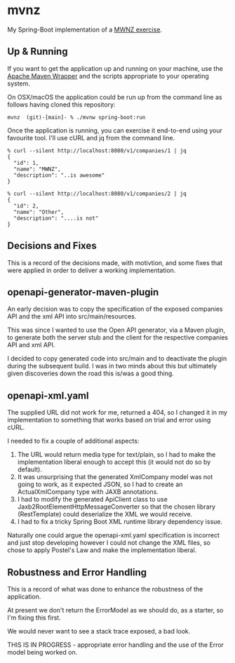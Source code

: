 # mvnz
My Spring-Boot implementation of a [MWNZ exercise](https://github.com/MiddlewareNewZealand/evaluation-instructions).

## Up & Running

If you want to get the application up and running on your machine, use the [Apache Maven
Wrapper](https://maven.apache.org/wrapper/) and the scripts appropriate to your operating
system.

On OSX/macOS the application could be run up from the command line as follows having cloned
this repository:

```
mvnz  (git)-[main]- % ./mvnw spring-boot:run
```

Once the application is running, you can exercise it end-to-end using your favourite tool. I'll use cURL and jq from the command line.

```
% curl --silent http://localhost:8080/v1/companies/1 | jq 
{
  "id": 1,
  "name": "MWNZ",
  "description": "..is awesome"
}
```

```
% curl --silent http://localhost:8080/v1/companies/2 | jq
{
  "id": 2,
  "name": "Other",
  "description": "....is not"
}
```

## Decisions and Fixes

This is a record of the decisions made, with motivtion, and some fixes that were applied
in order to deliver a working implementation.

## openapi-generator-maven-plugin

An early decision was to copy the specification of the exposed companies API and the xml API into src/main/resources.

This was since I wanted to use the Open API generator, via a Maven plugin, to generate both the server stub and the client for the respective companies API and xml API.

I decided to copy generated code into src/main and to deactivate the plugin during the subsequent build. I was in two minds about this but ultimately given discoveries down the road this is/was a good thing.

## openapi-xml.yaml

The supplied URL did not work for me, returned a 404, so I changed it in my implementation to something that works based on trial and error using cURL. 

I needed to fix a couple of additional aspects:

1. The URL would return media type for text/plain, so I had to make the implementation liberal enough to accept this (it would not do so by default).
2. It was unsurprising that the generated XmlCompany model was not going to work, as it expected JSON, so I had to create an ActualXmlCompany type with JAXB annotations.
3. I had to modify the generated ApiClient class to use Jaxb2RootElementHttpMessageConverter so that the chosen library (RestTemplate) could deserialize the XML we would receive.
4. I had to fix a tricky Spring Boot XML runtime library dependency issue.

Naturally one could argue the openapi-xml.yaml specification is incorrect and just stop developing however I could not change the XML files, so chose to apply Postel's Law and make the implementation
liberal.

## Robustness and Error Handling

This is a record of what was done to enhance the robustness of the application.

At present we don't return the ErrorModel as we should do, as a starter, so I'm fixing this first. 

We would never want to see a stack trace exposed, a bad look.

THIS IS IN PROGRESS - appropriate error handling and the use of the Error model being worked on.